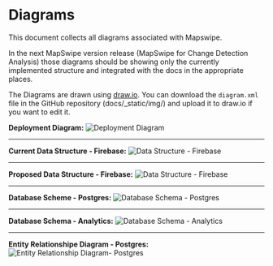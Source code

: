 # Diagrams

This document collects all diagrams associated with Mapswipe.

In the next MapSwipe version release (MapSwipe for Change Detection Analysis) those diagrams should be showing only the currently implemented structure and integrated with the docs in the appropriate places.

The Diagrams are drawn using [draw.io](https://.wwww.draw.io). You can download the `diagram.xml` file in the GitHub repository (docs/\_static/img/) and upload it to draw.io if you want to edit it.

**Deployment Diagram:**
![Deployment Diagram](/_static/img/deployment_diagram.png)

---

**Current Data Structure - Firebase:**
![Data Structure - Firebase](/_static/img/data_structure-current-firebase.png)

---

**Proposed Data Structure - Firebase:**
![Data Structure - Firebase](/_static/img/data_structure-firebase.png)

---

**Database Scheme - Postgres:**
![Database Schema - Postgres](/_static/img/database_schema-postgres.png)

---

**Database Schema - Analytics:**
![Database Schema - Analytics](/_static/img/database_schema-analytics.png)

---

**Entity Relationshipe Diagram - Postgres:**
![Entity Relationship Diagram- Postgres](/_static/img/database_schema-postgres.png)
